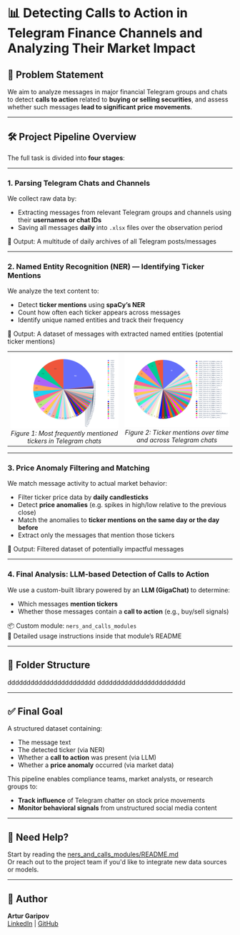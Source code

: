 # 📊 Detecting Calls to Action in Telegram Finance Channels and Analyzing Their Market Impact

## 🧩 Problem Statement

We aim to analyze messages in major financial Telegram groups and chats to detect **calls to action** related to **buying or selling securities**, and assess whether such messages **lead to significant price movements**.

---

## 🛠️ Project Pipeline Overview

The full task is divided into **four stages**:

---

### **1. Parsing Telegram Chats and Channels**

We collect raw data by:
- Extracting messages from relevant Telegram groups and channels using their **usernames or chat IDs**
- Saving all messages **daily** into `.xlsx` files over the observation period

📁 Output: A multitude of daily archives of all Telegram posts/messages

---

### **2. Named Entity Recognition (NER) — Identifying Ticker Mentions**

We analyze the text content to:
- Detect **ticker mentions** using **spaCy’s NER**
- Count how often each ticker appears across messages
- Identify unique named entities and track their frequency

📁 Output: A dataset of messages with extracted named entities (potential ticker mentions)

<table>
  <tr>
    <td align="center">
      <img src="2%20NER/Most%20Mentioned%20Tickers.png" alt="Most Mentioned Tickers" width="600">
      <br>
      <em>Figure 1: Most frequently mentioned tickers in Telegram chats</em>
    </td>
    <td align="center">
      <img src="2%20NER/Ticker%20Mentions%20by%20Date%20and%20Chat.png" alt="Ticker Mentions Over Time" width="600">
      <br>
      <em>Figure 2: Ticker mentions over time and across Telegram chats</em>
    </td>
  </tr>
</table>

---

### **3. Price Anomaly Filtering and Matching**

We match message activity to actual market behavior:
- Filter ticker price data by **daily candlesticks**
- Detect **price anomalies** (e.g. spikes in high/low relative to the previous close)
- Match the anomalies to **ticker mentions on the same day or the day before**
- Extract only the messages that mention those tickers

📁 Output: Filtered dataset of potentially impactful messages

---

### **4. Final Analysis: LLM-based Detection of Calls to Action**

We use a custom-built library powered by an **LLM (GigaChat)** to determine:
- Which messages **mention tickers**
- Whether those messages contain a **call to action** (e.g., buy/sell signals)

📦 Custom module: `ners_and_calls_modules`  
📄 Detailed usage instructions inside that module’s README

---

## 📁 Folder Structure

ddddddddddddddddddddddd
ddddddddddddddddddddddd

---

## ✅ Final Goal

A structured dataset containing:
- The message text
- The detected ticker (via NER)
- Whether a **call to action** was present (via LLM)
- Whether a **price anomaly** occurred (via market data)

This pipeline enables compliance teams, market analysts, or research groups to:
- **Track influence** of Telegram chatter on stock price movements
- **Monitor behavioral signals** from unstructured social media content


---

## 🧠 Need Help?

Start by reading the [ners_and_calls_modules/README.md](ners_and_calls_modules/README.md)  
Or reach out to the project team if you'd like to integrate new data sources or models.

---

## 📝 Author

**Artur Garipov**  
[LinkedIn](https://www.linkedin.com/in/artur-garipov-36037a319) | [GitHub](https://github.com/Artur-Gar)
